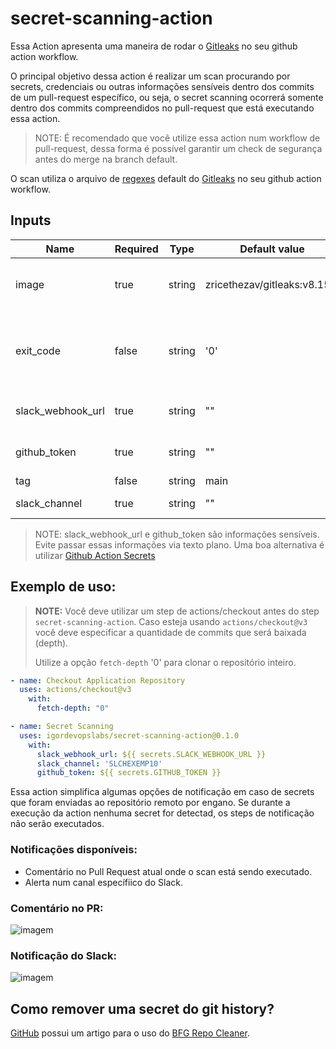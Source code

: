 # secret-scanning-action

Essa Action apresenta uma maneira de rodar o [Gitleaks](https://github.com/zricethezav/gitleaks) no seu github action workflow.

O principal objetivo dessa action é realizar um scan procurando por secrets, credenciais ou outras informações sensíveis dentro dos commits de um pull-request específico, ou seja, o secret scanning ocorrerá somente dentro dos commits compreendidos no pull-request que está executando essa action.

> NOTE: É recomendado que você utilize essa action num workflow de pull-request, dessa forma é possível garantir um check de segurança antes do merge na branch default.

O scan utiliza o arquivo de [regexes](https://github.com/zricethezav/gitleaks/blob/master/config/gitleaks.toml) default do [Gitleaks](https://github.com/zricethezav/gitleaks) no seu github action workflow. 

## Inputs

| Name          | Required | Type   | Default value                    | Description                                              |
| ------------- | -------- | ------ | -------------------------------- | -------------------------------------------------------- |
| image        | true    | string | zricethezav/gitleaks:v8.15.0                | The docker image to run gitleaks scan.           |
| exit_code        | false    | string | '0'  | If different from 0, the job will be break if a leak were found.         |
| slack_webhook_url | true    | string |        ""                      | The URL of Slack Webhook.                     |
| github_token        | true    | string   |    ""                         | GitHub Token for API calls. |
| tag        | false    | string   | main                             | Deploy tag.               |
| slack_channel          | true    | string   | ""                             | slack channel id.                                 |

> NOTE: slack_webhook_url e github_token são informações sensíveis. Evite passar essas informações via texto plano. Uma boa alternativa é utilizar [Github Action Secrets](https://docs.github.com/en/rest/actions/secrets)


## Exemplo de uso:

> **NOTE:** Você deve utilizar um step de actions/checkout antes do step `secret-scanning-action`. Caso esteja usando `actions/checkout@v3` você deve especificar a quantidade de commits que será baixada (depth).
>
> Utilize a opção `fetch-depth` '0' para clonar o repositório inteiro. 

```yaml
- name: Checkout Application Repository
  uses: actions/checkout@v3
    with:
      fetch-depth: "0"

- name: Secret Scanning
  uses: igordevopslabs/secret-scanning-action@0.1.0
    with:
      slack_webhook_url: ${{ secrets.SLACK_WEBHOOK_URL }}
      slack_channel: 'SLCHEXEMP10'
      github_token: ${{ secrets.GITHUB_TOKEN }}
```

Essa action simplifica algumas opções de notificação em caso de secrets que foram enviadas ao repositório remoto por engano.
Se durante a execução da action nenhuma secret for detectad, os steps de notificação não serão executados.

### Notificações disponíveis:

  * Comentário no Pull Request atual onde o scan está sendo executado.
  * Alerta num canal específiico do Slack.

### Comentário no PR:
![imagem](https://user-images.githubusercontent.com/73206099/200149543-e599677c-7b32-444f-8156-5ada55858ea8.png)


### Notificação do Slack:
![imagem](https://user-images.githubusercontent.com/73206099/200149739-96e8b42a-0b43-47cf-a7e2-ea3d7661c115.png)


## Como remover uma secret do git history?

[GitHub](https://docs.github.com/en/authentication/keeping-your-account-and-data-secure/removing-sensitive-data-from-a-repository) possui um artigo para o uso do [BFG Repo Cleaner](https://rtyley.github.io/bfg-repo-cleaner/).